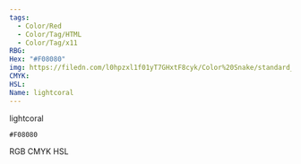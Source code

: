 ```yaml
---
tags:
  - Color/Red
  - Color/Tag/HTML
  - Color/Tag/x11
RBG: 
Hex: "#F08080"
img: https://filedn.com/l0hpzxl1f01yT7GHxtF8cyk/Color%20Snake/standard_csv_to_svg/#F08080.svg
CMYK: 
HSL: 
Name: lightcoral
---
```

lightcoral
```palette
#F08080
```
RGB
CMYK
HSL